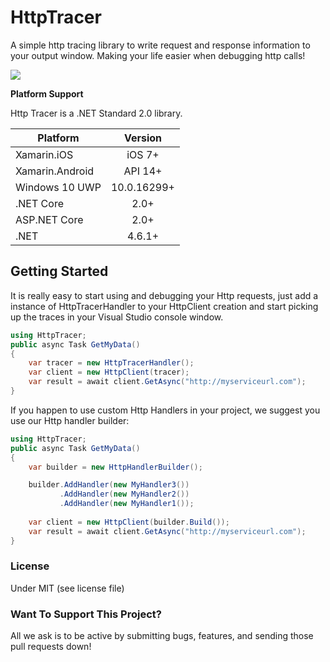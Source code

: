 # HttpTracer
A simple http tracing library to write request and response information to your output window. Making your life easier when debugging http calls!

![](https://danielcauserblog.files.wordpress.com/2018/04/tracer_tracing_get1.gif)

**Platform Support**

Http Tracer is a .NET Standard 2.0 library.

|Platform|Version|
| ------------------- | :------------------: |
|Xamarin.iOS|iOS 7+|
|Xamarin.Android|API 14+|
|Windows 10 UWP|10.0.16299+|
|.NET Core|2.0+|
|ASP.NET Core|2.0+|
|.NET|4.6.1+|

## Getting Started

It is really easy to start using and debugging your Http requests, just add a instance of HttpTracerHandler to your HttpClient creation and start picking up the traces in your Visual Studio console window.

```csharp
using HttpTracer;
public async Task GetMyData()
{
    var tracer = new HttpTracerHandler();
    var client = new HttpClient(tracer);
    var result = await client.GetAsync("http://myserviceurl.com");
}
```

If you happen to use custom Http Handlers in your project, we suggest you use our Http handler builder:

```csharp
using HttpTracer;
public async Task GetMyData()
{
    var builder = new HttpHandlerBuilder();

    builder.AddHandler(new MyHandler3())
           .AddHandler(new MyHandler2())
           .AddHandler(new MyHandler1());
           
    var client = new HttpClient(builder.Build());
    var result = await client.GetAsync("http://myserviceurl.com");
}
```

### License
Under MIT (see license file)

### Want To Support This Project?
All we ask is to be active by submitting bugs, features, and sending those pull requests down!